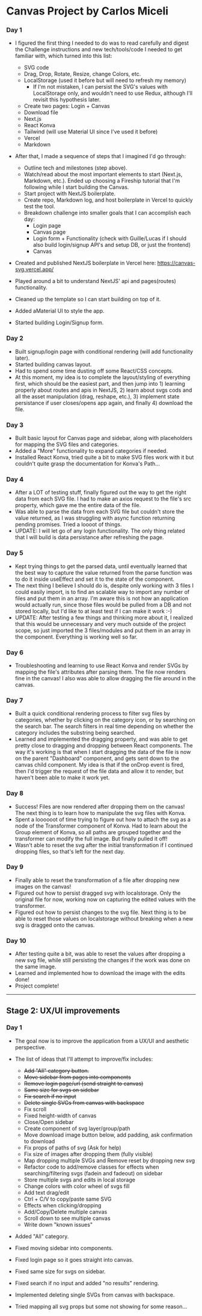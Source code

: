 # Canvas Project by Carlos Miceli

### Day 1

- I figured the first thing I needed to do was to read carefully and digest the Challenge instructions and new tech/tools/code I needed to get familiar with, which turned into this list:
    - SVG code
    - Drag, Drop, Rotate, Resize, change Colors, etc.
    - LocalStorage (used it before but will need to refresh my memory)
        - If I'm not mistaken, I can persist the SVG's values with LocalStorage only, and wouldn't need to use Redux, although I'll revisit this hypothesis later.
    - Create two pages: Login + Canvas
    - Download file
    - Next.js
    - React Konva
    - Tailwind (will use Material UI since I've used it before)
    - Vercel
    - Markdown

- After that, I made a sequence of steps that I imagined I'd go through:
    - Outline tech and milestones (step above).
    - Watch/read about the most important elements to start (Next.js, Markdown, etc.). Ended up choosing a Fireship tutorial that I'm following while I start building the Canvas.
    - Start project with NextJS boilerplate.
    - Create repo, Markdown log, and host boilerplate in Vercel to quickly test the tool.
    - Breakdown challenge into smaller goals that I can accomplish each day:
        - Login page
        - Canvas page
        - Login form + Functionality (check with Guille/Lucas if I should also build login/signup API's and setup DB, or just the frontend)
        - Canvas

- Created and published NextJS boilerplate in Vercel here: https://canvas-svg.vercel.app/
- Played around a bit to understand NextJS' api and pages(routes) functionality.
- Cleaned up the template so I can start building on top of it.
- Added aMaterial UI to style the app.
- Started building Login/Signup form.

### Day 2

- Built signup/login page with conditional rendering (will add functionality later).
- Started building canvas layout.
- Had to spend some time dusting off some React/CSS concepts.
- At this moment, my idea is to complete the layout/styling of everything first, which should be the easiest part, and then jump into 1) learning properly about routes and apis in NextJS, 2) learn about svgs cods and all the asset manipulation (drag, reshape, etc.), 3) implement state persistance if user closes/opens app again, and finally 4) download the file.

### Day 3

- Built basic layout for Canvas page and sidebar, along with placeholders for mapping the SVG files and categories.
- Added a "More" functionality to expand categories if needed.
- Installed React Konva, tried quite a bit to make SVG files work with it but couldn't quite grasp the documentation for Konva's Path...

### Day 4

- After a LOT of testing stuff, finally figured out the way to get the right data from each SVG file. I had to make an axios request to the file's src property, which gave me the entire data of the file.
- Was able to parse the data from each SVG file but couldn't store the value returned, as I was struggling with async function returning pending promises. Tried a loooot of things.
- UPDATE: I will let go of any login functionality. The only thing related that I will build is data persistance after refreshing the page.

### Day 5

- Kept trying things to get the parsed data, until eventually learned that the best way to capture the value returned from the parse function was to do it inside useEffect and set it to the state of the component.
- The next thing I believe I should do is, despite only working with 3 files I could easily import, is to find an scalable way to import any number of files and put them in an array. I'm aware this is not how an application would actually run, since those files would be pulled from a DB and not stored locally, but I'd like to at least test if I can make it work :-)
- UPDATE: After testing a few things and thinking more about it, I realized that this would be unnecessary and very much outside of the project scope, so just imported the 3 files/modules and put them in an array in the component. Everything is working well so far.

### Day 6

- Troubleshooting and learning to use React Konva and render SVGs by mapping the file's attributes after parsing them. The file now renders fine in the canvas! I also was able to allow dragging the file around in the canvas.

### Day 7

- Built a quick conditional rendering process to filter svg files by categories, whether by clicking on the category icon, or by searching on the search bar. The search filters in real time depending on whether the category includes the substring being searched.
- Learned and implemented the dragging property, and was able to get pretty close to dragging and dropping between React components. The way it's working is that when I start dragging the data of the file is now on the parent "Dashboard" component, and gets sent down to the canvas child component. My idea is that if the onDrop event is fired, then I'd trigger the request of the file data and allow it to render, but haven't been able to make it work yet.

### Day 8

- Success! Files are now rendered after dropping them on the canvas! The next thing is to learn how to manipulate the svg files with Konva.
- Spent a loooooot of time trying to figure out how to attach the svg as a node of the Transformer component of Konva. Had to learn about the Group element of Konva, so all paths are grouped together and the transformer can modify the full image. But finally pulled it off!
- Wasn't able to reset the svg after the initial transformation if I continued dropping files, so that's left for the next day.

### Day 9

- Finally able to reset the transformation of a file after dropping new images on the canvas!
- Figured out how to persist dragged svg with localstorage. Only the original file for now, working now on capturing the edited values with the transformer.
- Figured out how to persist changes to the svg file. Next thing is to be able to reset those values on localstorage without breaking when a new svg is dragged onto the canvas.

### Day 10

- After testing quite a bit, was able to reset the values after dropping a new svg file, while still persisting the changes if the work was done on the same image.
- Learned and implemented how to download the image with the edits done!
- Project complete!

---

## Stage 2: UX/UI improvements

### Day 1

- The goal now is to improve the application from a UX/UI and aesthetic perspective.
- The list of ideas that I'll attempt to improve/fix includes:
    - ~~Add "All" category button.~~
    - ~~Move sidebar from pages into components~~
    - ~~Remove login page/url (send straight to canvas)~~
    - ~~Same size for svgs on sidebar~~
    - ~~Fix search if no input~~
    - ~~Delete single SVGs from canvas with backspace~~
    - Fix scroll
    - Fixed height-width of canvas
    - Close/Open sidebar
    - Create component of svg layer/group/path
    - Move download image button below, add padding, ask confirmation to download
    - Fix props of paths of svg (Ask for help)
    - Fix size of images after dropping them (fully visible)
    - Map dropping multiple SVGs and Remove reset by dropping new svg
    - Refactor code to add/remove classes for effects when searching/filtering svgs (fadein and fadeout) on sidebar
    - Store multiple svgs and edits in local storage
    - Change colors with color wheel of svgs fill
    - Add text drag/edit
    - Ctrl + C/V to copy/paste same SVG
    - Effects when clicking/dropping
    - Add/Copy/Delete multiple canvas
    - Scroll down to see multiple canvas
    - Write down "known issues"

- Added "All" category.
- Fixed moving sidebar into components.
- Fixed login page so it goes straight into canvas.
- Fixed same size for svgs on sidebar.
- Fixed search if no input and added "no results" rendering.
- Implemented deleting single SVGs from canvas with backspace.
- Tried mapping all svg props but some not showing for some reason...
